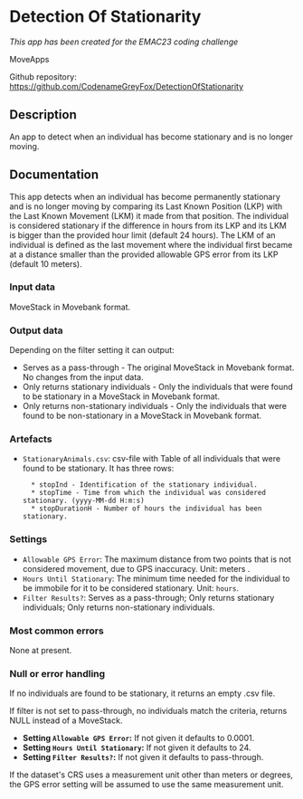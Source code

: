 # Detection Of Stationarity

*This app has been created for the EMAC23 coding challenge*

MoveApps

Github repository: https://github.com/CodenameGreyFox/DetectionOfStationarity

## Description
An app to detect when an individual has become stationary and is no longer moving.

## Documentation
This app detects when an individual has become permanently stationary and is no longer moving by comparing its Last Known Position (LKP) with the Last Known Movement (LKM) it made from that position.
The individual is considered stationary if the difference in hours from its LKP and its LKM is bigger than the provided hour limit (default 24 hours).
The LKM of an individual is defined as the last movement where the individual first became at a distance smaller than the provided allowable GPS error from its LKP (default 10 meters).

### Input data
MoveStack in Movebank format.

### Output data
Depending on the filter setting it can output:
* Serves as a pass-through - The original MoveStack in Movebank format. No changes from the input data.
* Only returns stationary individuals - Only the individuals that were found to be stationary in a MoveStack in Movebank format.
* Only returns non-stationary individuals - Only the individuals that were found to be non-stationary in a MoveStack in Movebank format. 

### Artefacts
* `StationaryAnimals.csv`: csv-file with Table of all individuals that were found to be stationary. It has three rows:

		* stopInd - Identification of the stationary individual.
		* stopTime - Time from which the individual was considered stationary. (yyyy-MM-dd H:m:s)
		* stopDurationH - Number of hours the individual has been stationary.

### Settings 

* `Allowable GPS Error`: The maximum distance from two points that is not considered movement, due to GPS inaccuracy. Unit: meters .
* `Hours Until Stationary`: The minimum time needed for the individual to be immobile for it to be considered stationary. Unit: `hours`.
* `Filter Results?`: Serves as a pass-through; Only returns stationary individuals; Only returns non-stationary individuals.

### Most common errors
None at present.

### Null or error handling
If no individuals are found to be stationary, it returns an empty .csv file.

If filter is not set to pass-through, no individuals match the criteria, returns NULL instead of a MoveStack.

* **Setting `Allowable GPS Error`:** If not given it defaults to 0.0001.
* **Setting `Hours Until Stationary`:** If not given it defaults to 24.
* **Setting `Filter Results?`:** If not given it defaults to pass-through.

If the dataset's CRS uses a measurement unit other than meters or degrees, the GPS error setting will be assumed to use the same measurement unit.
